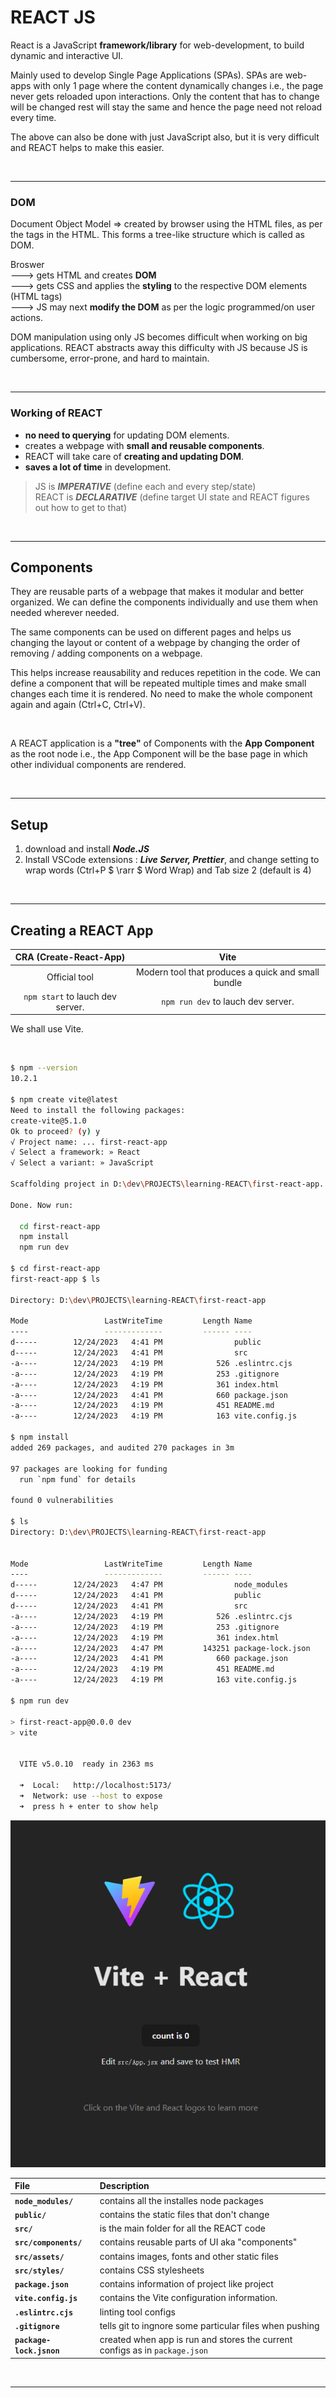 # **REACT JS**

React is a JavaScript **framework/library** for web-development, to build dynamic and interactive UI.

Mainly used to develop Single Page Applications (SPAs). SPAs are web-apps with only 1 page where the content dynamically changes i.e., the page never gets reloaded upon interactions. Only the content that has to change will be changed rest will stay the same and hence the page need not reload every time.

The above can also be done with just JavaScript also, but it is very difficult and REACT helps to make this easier.

<br><hr>

### DOM

Document Object Model => created by browser using the HTML files, as per the tags in the HTML. This forms a tree-like structure which is called as DOM.

Broswer <br>
---> gets HTML and creates **DOM** <br>
---> gets CSS and applies the **styling** to the respective DOM elements (HTML tags) <br>
---> JS may next **modify the DOM** as per the logic programmed/on user actions.

DOM manipulation using only JS becomes difficult when working on big applications. REACT abstracts away this difficulty with JS because JS is cumbersome, error-prone, and hard to maintain.

<br><hr>

### Working of REACT

- **no need to querying** for updating DOM elements.
- creates a webpage with **small and reusable components**.
- REACT will take care of **creating and updating DOM**.
- **saves a lot of time** in development.

> JS is **_IMPERATIVE_** (define each and every step/state) <br> REACT is **_DECLARATIVE_** (define target UI state and REACT figures out how to get to that)

<br><hr>

## Components

They are reusable parts of a webpage that makes it modular and better organized. We can define the components individually and use them when needed wherever needed.

The same components can be used on different pages and helps us changing the layout or content of a webpage by changing the order of removing / adding components on a webpage.

This helps increase reausability and reduces repetition in the code. We can define a component that will be repeated multiple times and make small changes each time it is rendered. No need to make the whole component again and again (Ctrl+C, Ctrl+V).

<br>

A REACT application is a **"tree"** of Components with the **App Component** as the root node i.e., the App Component will be the base page in which other individual components are rendered.

<br><hr>

## Setup

1. download and install **_Node.JS_**
2. Install VSCode extensions : **_Live Server, Prettier_**, and change setting to wrap words (Ctrl+P $ \rarr $ Word Wrap) and Tab size 2 (default is 4)

<br><hr>

## Creating a REACT App

| CRA (Create-React-App) | Vite |
|:-------:|:------:|
| Official tool | Modern tool that produces a quick and small bundle |
| `npm start` to lauch dev server. | `npm run dev` to lauch dev server. |

We shall use Vite.

<br>

```sh
$ npm --version
10.2.1

$ npm create vite@latest
Need to install the following packages:
create-vite@5.1.0
Ok to proceed? (y) y
√ Project name: ... first-react-app
√ Select a framework: » React
√ Select a variant: » JavaScript

Scaffolding project in D:\dev\PROJECTS\learning-REACT\first-react-app...

Done. Now run:

  cd first-react-app
  npm install
  npm run dev

$ cd first-react-app
first-react-app $ ls

Directory: D:\dev\PROJECTS\learning-REACT\first-react-app

Mode                 LastWriteTime         Length Name
----                 -------------         ------ ----
d-----        12/24/2023   4:41 PM                public
d-----        12/24/2023   4:41 PM                src
-a----        12/24/2023   4:19 PM            526 .eslintrc.cjs
-a----        12/24/2023   4:19 PM            253 .gitignore
-a----        12/24/2023   4:19 PM            361 index.html
-a----        12/24/2023   4:41 PM            660 package.json
-a----        12/24/2023   4:19 PM            451 README.md
-a----        12/24/2023   4:19 PM            163 vite.config.js

$ npm install
added 269 packages, and audited 270 packages in 3m

97 packages are looking for funding
  run `npm fund` for details

found 0 vulnerabilities

$ ls
Directory: D:\dev\PROJECTS\learning-REACT\first-react-app


Mode                 LastWriteTime         Length Name
----                 -------------         ------ ----
d-----        12/24/2023   4:47 PM                node_modules
d-----        12/24/2023   4:41 PM                public
d-----        12/24/2023   4:41 PM                src
-a----        12/24/2023   4:19 PM            526 .eslintrc.cjs
-a----        12/24/2023   4:19 PM            253 .gitignore
-a----        12/24/2023   4:19 PM            361 index.html
-a----        12/24/2023   4:47 PM         143251 package-lock.json
-a----        12/24/2023   4:41 PM            660 package.json
-a----        12/24/2023   4:19 PM            451 README.md
-a----        12/24/2023   4:19 PM            163 vite.config.js

$ npm run dev

> first-react-app@0.0.0 dev
> vite


  VITE v5.0.10  ready in 2363 ms

  ➜  Local:   http://localhost:5173/
  ➜  Network: use --host to expose
  ➜  press h + enter to show help
```
![Initial app](./images/image.png)


| File | Description |
|:------|:------|
| **`node_modules/`** | contains all the installes node packages |
| **`public/`** | contains the static files that don't change |
| **`src/`** | is the main folder for all the REACT code |
| **`src/components/`** | contains reusable parts of UI aka  "components" |
| **`src/assets/`** | contains images, fonts and other static files |
| **`src/styles/`** | contains CSS stylesheets |
| **`package.json`** | contains information of project like project  |name, version, dependencies, etc
| **`vite.config.js`** | contains the Vite configuration information. |
| **`.eslintrc.cjs`** | linting tool configs |
| **`.gitignore`** | tells git to ingnore some particular files when pushing |
| **`package-lock.jsnon`** | created when app is run and stores the current configs as in `package.json` |

<br><hr>